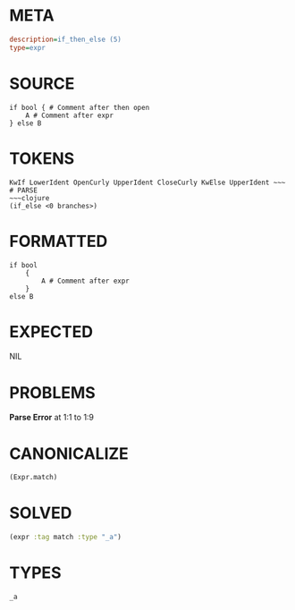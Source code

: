 # META
~~~ini
description=if_then_else (5)
type=expr
~~~
# SOURCE
~~~roc
if bool { # Comment after then open
	A # Comment after expr
} else B
~~~
# TOKENS
~~~text
KwIf LowerIdent OpenCurly UpperIdent CloseCurly KwElse UpperIdent ~~~
# PARSE
~~~clojure
(if_else <0 branches>)
~~~
# FORMATTED
~~~roc
if bool
	{
		A # Comment after expr
	}
else B
~~~
# EXPECTED
NIL
# PROBLEMS
**Parse Error**
at 1:1 to 1:9

# CANONICALIZE
~~~clojure
(Expr.match)
~~~
# SOLVED
~~~clojure
(expr :tag match :type "_a")
~~~
# TYPES
~~~roc
_a
~~~
